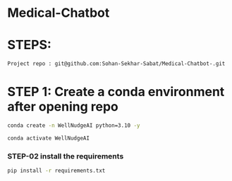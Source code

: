 # Medical-Chatbot

# STEPS:

```bash
Project repo : git@github.com:Sohan-Sekhar-Sabat/Medical-Chatbot-.git 
```

# STEP 1: Create a conda environment after opening repo

```bash
conda create -n WellNudgeAI python=3.10 -y
```

```bash
conda activate WellNudgeAI 
```

### STEP-02 install the requirements
```bash
pip install -r requirements.txt
```



